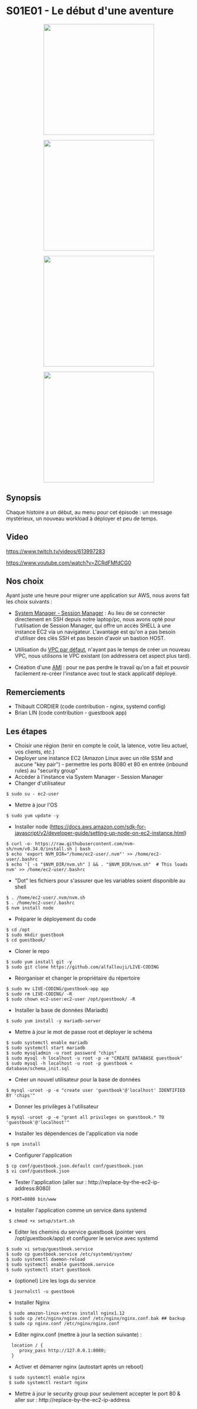 # S01E01 - Le début d'une aventure 

<p align="center"><img height="300" src="https://raw.githubusercontent.com/alfallouji/LIVE-CODING/master/episodes/assets/s01e01-a.png" /></p>

<p align="center"><img height="300" src="https://raw.githubusercontent.com/alfallouji/LIVE-CODING/master/episodes/assets/s01e01-b.png" /></p>

<p align="center"><img height="300" src="https://raw.githubusercontent.com/alfallouji/LIVE-CODING/master/episodes/assets/s01e01-c.png" /></p>

<p align="center"><img height="300" src="https://raw.githubusercontent.com/alfallouji/LIVE-CODING/master/episodes/assets/s01e01-d.png" /></p>

## Synopsis
Chaque histoire a un début, au menu pour cet épisode : un message mystérieux, un nouveau workload à déployer et peu de temps. 

## Video
https://www.twitch.tv/videos/613997283

https://www.youtube.com/watch?v=ZCRdFMfdCG0

## Nos choix
Ayant juste une heure pour migrer une application sur AWS, nous avons fait les choix suivants : 

 - [System Manager - Session Manager](https://docs.aws.amazon.com/systems-manager/latest/userguide/session-manager.html) : Au lieu de se connecter directement en SSH depuis notre laptop/pc, nous avons opté pour l'utilisation de Session Manager, qui offre un accès SHELL à une instance EC2 via un navigateur. L'avantage est qu'on a pas besoin d'utiliser des clès SSH et pas besoin d'avoir un bastion HOST. 

 - Utilisation du [VPC par défaut](https://docs.aws.amazon.com/vpc/latest/userguide/default-vpc.html), n'ayant pas le temps de créer un nouveau VPC, nous utilisons le VPC existant (on addressera cet aspect plus tard).
 
 - Création d'une [AMI](https://docs.aws.amazon.com/fr_fr/AWSEC2/latest/UserGuide/AMIs.html) : pour ne pas perdre le travail qu'on a fait et pouvoir facilement re-créer l'instance avec tout le stack applicatif déployé.

## Remerciements
 - Thibault CORDIER (code contribution - nginx, systemd config)
 - Brian LIN (code contribution - guestbook app)

## Les étapes

 * Choisir une région (tenir en compte le coût, la latence, votre lieu actuel, vos clients, etc.)
 * Deployer une instance EC2 (Amazon Linux avec un rôle SSM and aucune "key pair") - permettre les ports 8080 et 80 en entrée (inbound rules) au "security group"
 * Accéder à l'instance via System Manager - Session Manager 
 * Changer d'utilisateur
 
 ```console
 $ sudo su - ec2-user
```

 * Mettre à jour l'OS 
 
 ```console 
 $ sudo yum update -y
```

 * Installer node (https://docs.aws.amazon.com/sdk-for-javascript/v2/developer-guide/setting-up-node-on-ec2-instance.html)
 
 ```console 
 $ curl -o- https://raw.githubusercontent.com/nvm-sh/nvm/v0.34.0/install.sh | bash
 $ echo 'export NVM_DIR="/home/ec2-user/.nvm"' >> /home/ec2-user/.bashrc
 $ echo '[ -s "$NVM_DIR/nvm.sh" ] && . "$NVM_DIR/nvm.sh"  # This loads nvm' >> /home/ec2-user/.bashrc
```

* "Dot" les fichiers pour s'assurer que les variables soient disponible au shell

 ```console 
 $ . /home/ec2-user/.nvm/nvm.sh
 $ . /home/ec2-user/.bashrc
 $ nvm install node
```

 * Préparer le déployement du code
 
 ```console  
 $ cd /opt
 $ sudo mkdir guestbook
 $ cd guestbook/
```

 * Cloner le repo
 
 ```console  
 $ sudo yum install git -y
 $ sudo git clone https://github.com/alfallouji/LIVE-CODING
```

 * Réorganiser et changer le propriétaire du répertoire
 
 ```console  
 $ sudo mv LIVE-CODING/guestbook-app app
 $ sudo rm LIVE-CODING/ -R
 $ sudo chown ec2-user:ec2-user /opt/guestbook/ -R
```

 * Installer la base de données (Mariadb)
 
 ```console  
 $ sudo yum install -y mariadb-server
```

 * Mettre à jour le mot de passe root et déployer le schéma
 
 ```console  
 $ sudo systemctl enable mariadb
 $ sudo systemctl start mariadb
 $ sudo mysqladmin -u root password "chips"
 $ sudo mysql -h localhost -u root -p -e "CREATE DATABASE guestbook"
 $ sudo mysql -h localhost -u root -p guestbook < database/schema_init.sql
```

 * Créer un nouvel utilisateur pour la base de données
 
 ```console  
 $ mysql -uroot -p -e "create user 'guestbook'@'localhost' IDENTIFIED BY 'chips'"
```

 * Donner les privilèges à l'utilisateur
 
 ```console  
 $ mysql -uroot -p -e "grant all privileges on guestbook.* TO 'guestbook'@'localhost'"
```

 * Installer les dépendences de l'application via node
 
 ```console  
 $ npm install
```

 * Configurer l'application
 
 ```console  
 $ cp conf/guestbook.json.default conf/guestbook.json
 $ vi conf/guestbook.json
 ```
 
 * Tester l'application (aller sur : http://replace-by-the-ec2-ip-address:8080)
 
  ```console 
 $ PORT=8080 bin/www
 ```

 * Installer l'application comme un service dans systemd
 
```console 
 $ chmod +x setup/start.sh
```

 * Editer les chemins du service guestbook (pointer vers /opt/guestbook/app) et configurer le service avec systemd
 
 ```console 
 $ sudo vi setup/guestbook.service
 $ sudo cp guestbook.service /etc/systemd/system/
 $ sudo systemctl daemon-reload
 $ sudo systemctl enable guestbook.service
 $ sudo systemctl start guestbook
```

 * (optionel) Lire les logs du service 
 
```console
 $ journalctl -u guestbook
```

 * Installer Nginx
 
```console
 $ sudo amazon-linux-extras install nginx1.12
 $ sudo cp /etc/nginx/nginx.conf /etc/nginx/nginx.conf.bak ## backup
 $ sudo cp nginx.conf /etc/nginx/nginx.conf
 ```

 * Editer nginx.conf (mettre à jour la section suivante) :
 
```console  
  location / {
     proxy_pass http://127.0.0.1:8080;
  }
```

 * Activer et démarrer nginx (autostart après un reboot)
 
```console  
 $ sudo systemctl enable nginx
 $ sudo systemctl restart nginx
```
 
 * Mettre à jour le security group pour seulement accepter le port 80 & aller sur : http://replace-by-the-ec2-ip-address
